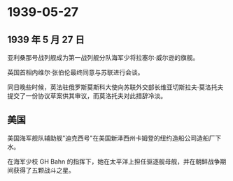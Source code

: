 # 1939-05-27

## 1939 年 5 月 27 日

亚利桑那号战列舰成为第一战列舰分队海军少将拉塞尔·威尔逊的旗舰。

英国首相内维尔·张伯伦最终同意与苏联进行会谈。

同日晚些时候，英法驻俄罗斯莫斯科大使向苏联外交部长维亚切斯拉夫·莫洛托夫提交了一份协议草案供其审议，而莫洛托夫对此措辞冷淡。

## 美国

美国海军舰队辅助舰"迪克西号"在美国新泽西州卡姆登的纽约造船公司造船厂下水。

在海军少校 GH Bahn
的指挥下，她在太平洋上担任驱逐舰母舰，并在朝鲜战争期间获得了五颗战斗之星。

